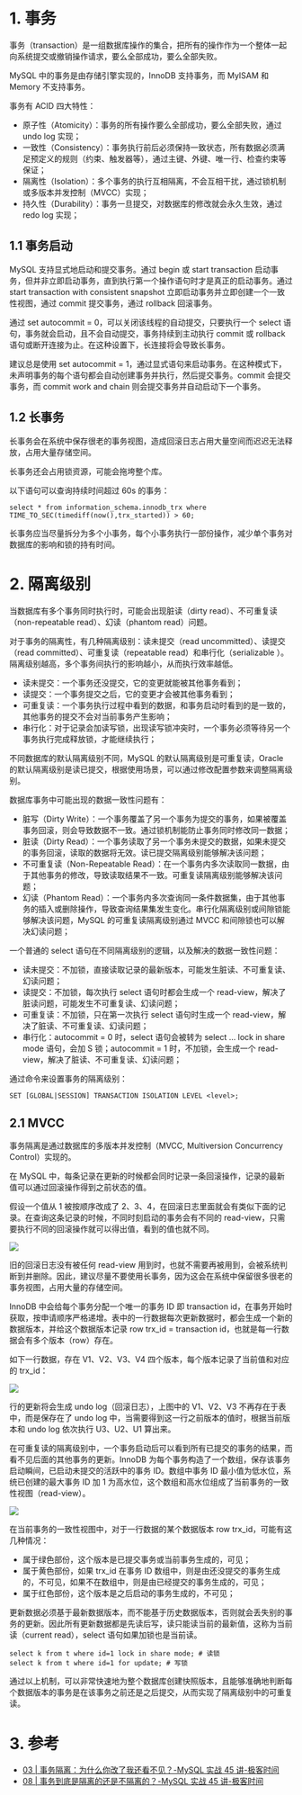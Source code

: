 # 1. 事务

事务（transaction）是一组数据库操作的集合，把所有的操作作为一个整体一起向系统提交或撤销操作请求，要么全部成功，要么全部失败。

MySQL 中的事务是由存储引擎实现的，InnoDB 支持事务，而 MyISAM 和 Memory 不支持事务。

事务有 ACID 四大特性：

* 原子性（Atomicity）：事务的所有操作要么全部成功，要么全部失败，通过 undo log 实现；
* 一致性（Consistency）：事务执行前后必须保持一致状态，所有数据必须满足预定义的规则（约束、触发器等），通过主键、外键、唯一行、检查约束等保证；
* 隔离性（Isolation）：多个事务的执行互相隔离，不会互相干扰，通过锁机制或多版本并发控制（MVCC）实现；
* 持久性（Durability）：事务一旦提交，对数据库的修改就会永久生效，通过 redo log 实现；

## 1.1 事务启动

MySQL 支持显式地启动和提交事务。通过 begin 或 start transaction 启动事务，但并非立即启动事务，直到执行第一个操作语句时才是真正的启动事务。通过 start transaction with consistent snapshot 立即启动事务并立即创建一个一致性视图，通过 commit 提交事务，通过 rollback 回滚事务。

通过 set autocommit = 0，可以关闭该线程的自动提交，只要执行一个 select 语句，事务就会启动，且不会自动提交，事务持续到主动执行 commit 或 rollback 语句或断开连接为止。在这种设置下，长连接将会导致长事务。

建议总是使用 set autocommit = 1，通过显式语句来启动事务。在这种模式下，未声明事务的每个语句都会自动创建事务并执行，然后提交事务。commit 会提交事务，而 commit work and chain 则会提交事务并自动启动下一个事务。

## 1.2 长事务

长事务会在系统中保存很老的事务视图，造成回滚日志占用大量空间而迟迟无法释放，占用大量存储空间。

长事务还会占用锁资源，可能会拖垮整个库。

以下语句可以查询持续时间超过 60s 的事务：

```mysql
select * from information_schema.innodb_trx where TIME_TO_SEC(timediff(now(),trx_started)) > 60;
```

长事务应当尽量拆分为多个小事务，每个小事务执行一部份操作，减少单个事务对数据库的影响和锁的持有时间。

# 2. 隔离级别

当数据库有多个事务同时执行时，可能会出现脏读（dirty read）、不可重复读（non-repeatable read）、幻读（phantom read）问题。

对于事务的隔离性，有几种隔离级别：读未提交（read uncommitted）、读提交（read committed）、可重复读（repeatable read）和串行化（serializable ）。隔离级别越高，多个事务间执行的影响越小，从而执行效率越低。

* 读未提交：一个事务还没提交，它的变更就能被其他事务看到；
* 读提交：一个事务提交之后，它的变更才会被其他事务看到；
* 可重复读：一个事务执行过程中看到的数据，和事务启动时看到的是一致的，其他事务的提交不会对当前事务产生影响；
* 串行化：对于记录会加读写锁，出现读写锁冲突时，一个事务必须等待另一个事务执行完成释放锁，才能继续执行；

不同数据库的默认隔离级别不同，MySQL 的默认隔离级别是可重复读，Oracle 的默认隔离级别是读已提交，根据使用场景，可以通过修改配置参数来调整隔离级别。

数据库事务中可能出现的数据一致性问题有：

* 脏写（Dirty Write）：一个事务覆盖了另一个事务为提交的事务，如果被覆盖事务回滚，则会导致数据不一致。通过锁机制能防止事务同时修改同一数据；
* 脏读（Dirty Read）：一个事务读取了另一个事务未提交的数据，如果未提交的事务回滚，读取的数据将无效。读已提交隔离级别能够解决该问题；
* 不可重复读（Non-Repeatable Read）：在一个事务内多次读取同一数据，由于其他事务的修改，导致读取结果不一致。可重复读隔离级别能够解决该问题；
* 幻读（Phantom Read）：一个事务内多次查询同一条件数据集，由于其他事务的插入或删除操作，导致查询结果集发生变化。串行化隔离级别或间隙锁能够解决该问题，MySQL 的可重复读隔离级别通过 MVCC 和间隙锁也可以解决幻读问题；

一个普通的 select 语句在不同隔离级别的逻辑，以及解决的数据一致性问题：

* 读未提交：不加锁，直接读取记录的最新版本，可能发生脏读、不可重复读、幻读问题；
* 读提交：不加锁，每次执行 select 语句时都会生成一个 read-view，解决了脏读问题，可能发生不可重复读、幻读问题；
* 可重复读：不加锁，只在第一次执行 select 语句时生成一个 read-view，解决了脏读、不可重复读、幻读问题；
* 串行化：autocommit = 0 时，select 语句会被转为 select ... lock in share mode 语句，会加 S 锁；autocommit = 1 时，不加锁，会生成一个 read-view，解决了脏读、不可重复读、幻读问题；

通过命令来设置事务的隔离级别：

```mysql
SET [GLOBAL|SESSION] TRANSACTION ISOLATION LEVEL <level>;
```

## 2.1 MVCC

事务隔离是通过数据库的多版本并发控制（MVCC, Multiversion Concurrency Control）实现的。

在 MySQL 中，每条记录在更新的时候都会同时记录一条回滚操作，记录的最新值可以通过回滚操作得到之前状态的值。

假设一个值从 1 被按顺序改成了 2、3、4，在回滚日志里面就会有类似下面的记录。在查询这条记录的时候，不同时刻启动的事务会有不同的 read-view，只需要执行不同的回滚操作就可以得出值，看到的值也就不同。

![](https://blog-1304941664.cos.ap-guangzhou.myqcloud.com/article_material/database/mysql_read_view.jpg)

旧的回滚日志没有被任何 read-view 用到时，也就不需要再被用到，会被系统判断到并删除。因此，建议尽量不要使用长事务，因为这会在系统中保留很多很老的事务视图，占用大量的存储空间。

InnoDB 中会给每个事务分配一个唯一的事务 ID 即 transaction id，在事务开始时获取，按申请顺序严格递增。表中的一行数据每次更新数据时，都会生成一个新的数据版本，并给这个数据版本记录 row trx_id = transaction id，也就是每一行数据会有多个版本（row）存在。

如下一行数据，存在 V1、V2、V3、V4 四个版本，每个版本记录了当前值和对应的 trx_id：

![](https://blog-1304941664.cos.ap-guangzhou.myqcloud.com/article_material/database/mysql_row_version.jpg)

行的更新将会生成 undo log（回滚日志），上图中的 V1、V2、V3 不再存在于表中，而是保存在了 undo log 中，当需要得到这一行之前版本的值时，根据当前版本和 undo log 依次执行 U3、U2、U1 算出来。

在可重复读的隔离级别中，一个事务启动后可以看到所有已提交的事务的结果，而看不见后面的其他事务的更新。InnoDB 为每个事务构造了一个数组，保存该事务启动瞬间，已启动未提交的活跃中的事务 ID。数组中事务 ID 最小值为低水位，系统已创建的最大事务 ID 加 1 为高水位，这个数组和高水位组成了当前事务的一致性视图（read-view）。

![](https://blog-1304941664.cos.ap-guangzhou.myqcloud.com/article_material/database/mysql_watermark.jpg)

在当前事务的一致性视图中，对于一行数据的某个数据版本 row trx_id，可能有这几种情况：

* 属于绿色部份，这个版本是已提交事务或当前事务生成的，可见；
* 属于黄色部份，如果 trx_id 在事务 ID 数组中，则是由还没提交的事务生成的，不可见，如果不在数组中，则是由已经提交的事务生成的，可见；
* 属于红色部份，这个版本是之后启动的事务生成的，不可见；

更新数据必须基于最新数据版本，而不能基于历史数据版本，否则就会丢失别的事务的更新。因此所有更新数据都是先读后写，读只能读当前的最新值，这称为当前读（current read），select 语句如果加锁也是当前读。

```mysql
select k from t where id=1 lock in share mode; # 读锁
select k from t where id=1 for update; # 写锁
```

通过以上机制，可以非常快速地为整个数据库创建快照版本，且能够准确地判断每个数据版本的事务是在该事务之前还是之后提交，从而实现了隔离级别中的可重复读。

# 3. 参考

* [03 | 事务隔离：为什么你改了我还看不见？-MySQL 实战 45 讲-极客时间](https://time.geekbang.org/column/article/68963)
* [08 | 事务到底是隔离的还是不隔离的？-MySQL 实战 45 讲-极客时间](https://time.geekbang.org/column/article/70562)


